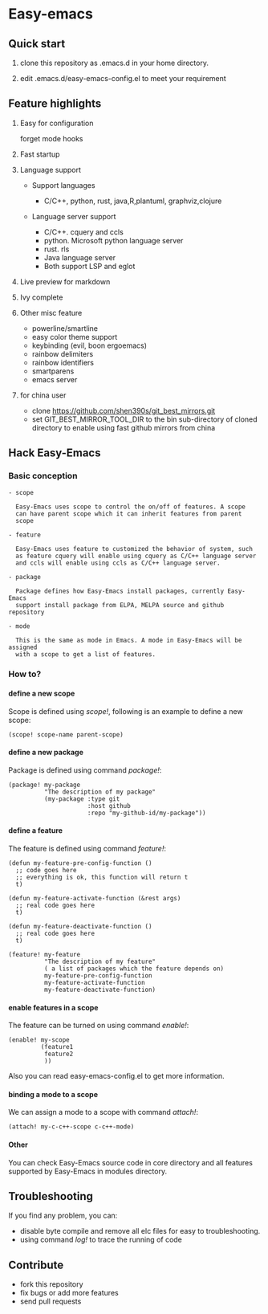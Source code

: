 # Easy-emacs

## Quick start

  1. clone this repository as .emacs.d in your home directory.
  
  2. edit .emacs.d/easy-emacs-config.el to meet your requirement
  
## Feature highlights

  1. Easy for configuration
     
	 forget mode hooks
	 
  2. Fast startup
  
  3. Language support
	 - Support languages
		- C/C++, python, rust, java,R,plantuml, graphviz,clojure
		
	 - Language server support
		- C/C++. cquery and ccls
		- python. Microsoft python language server
		- rust. rls
		- Java language server
		- Both support LSP and eglot
	 
  4. Live preview for markdown
  
  5. Ivy complete
  
  6. Other misc feature 
	 - powerline/smartline
	 - easy color theme support
	 - keybinding (evil, boon ergoemacs)
     - rainbow delimiters
	 - rainbow identifiers
	 - smartparens
	 - emacs server
	 
  7. for china user
     - clone https://github.com/shen390s/git_best_mirrors.git
     - set GIT_BEST_MIRROR_TOOL_DIR to the bin sub-directory of cloned 
       directory to enable using fast github mirrors from china

## Hack Easy-Emacs

### Basic conception

	- scope
	
	  Easy-Emacs uses scope to control the on/off of features. A scope
	  can have parent scope which it can inherit features from parent
	  scope
	  
	- feature
	
	  Easy-Emacs uses feature to customized the behavior of system, such
	  as feature cquery will enable using cquery as C/C++ language server 
	  and ccls will enable using ccls as C/C++ language server.
	  
	- package
	
	  Package defines how Easy-Emacs install packages, currently Easy-Emacs
	  support install package from ELPA, MELPA source and github repository
	  
	- mode
	
	  This is the same as mode in Emacs. A mode in Easy-Emacs will be assigned
	  with a scope to get a list of features.
	  
### How to?

#### define a new scope

Scope is defined using *scope!*, following is an example to define a new scope:

```{elisp}
(scope! scope-name parent-scope)
```

#### define a new package

Package is defined using command *package!*:

```{elisp}
(package! my-package
		  "The description of my package"
		  (my-package :type git
					  :host github
					  :repo "my-github-id/my-package"))
```

#### define a feature

The feature is defined using command *feature!*:

```{elisp}
(defun my-feature-pre-config-function ()
  ;; code goes here
  ;; everything is ok, this function will return t
  t)

(defun my-feature-activate-function (&rest args)
  ;; real code goes here
  t)

(defun my-feature-deactivate-function ()
  ;; real code goes here
  t)

(feature! my-feature
		  "The description of my feature"
		  ( a list of packages which the feature depends on)
		  my-feature-pre-config-function
		  my-feature-activate-function
		  my-feature-deactivate-function)
```

#### enable features in a scope

The feature can be turned on using command *enable!*:

```{elisp}
(enable! my-scope
		 (feature1
		  feature2
		  ))
```

Also you can read easy-emacs-config.el to get more information.

#### binding a mode to a scope

We can assign a mode to a scope with command *attach!*:

```{elisp}
(attach! my-c-c++-scope c-c++-mode)
```

#### Other

You can check Easy-Emacs source code in core directory and all features
supported by Easy-Emacs in modules directory.

## Troubleshooting

If you find any problem, you can:
  - disable byte compile and remove all elc files for easy to troubleshooting.
  - using command *log!* to trace the running of code

## Contribute

  - fork this repository
  - fix bugs or add more features
  - send pull requests
